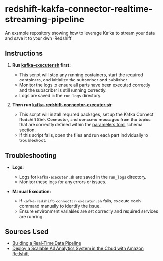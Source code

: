 # redshift-kakfa-connector-realtime-streaming-pipeline
An example repository showing how to leverage Kafka to stream your data and save it to your dwh (Redshift)

## Instructions

1. **Run [kafka-executer.sh](kafka-executer.sh) first:** 
   - This script will stop any running containers, start the required containers, and initialize the subscriber and publisher.
   - Monitor the logs to ensure all parts have been executed correctly and the subscriber is still running correctly.
   - Logs are saved in the `run_logs` directory.

2. **Then run [kafka-redshift-connector-executer.sh](kafka-redshift-connector-executer.sh):**
   - This script will install required packages, set up the Kafka Connect Redshift Sink Connector, and consume messages from the topics that are correctly defined within the [parameters.toml](parameters.toml) schema section.
   - If this script fails, open the files and run each part individually to troubleshoot.

## Troubleshooting

- **Logs:**
  - Logs for `kafka-executer.sh` are saved in the `run_logs` directory.
  - Monitor these logs for any errors or issues.
  
- **Manual Execution:**
  - If `kafka-redshift-connector-executer.sh` fails, execute each command manually to identify the issue.
  - Ensure environment variables are set correctly and required services are running.

## Sources Used

- [Building a Real-Time Data Pipeline](https://medium.com/@nydas/building-a-real-time-data-pipeline-5eff6c6d8a3c)
- [Deploy a Scalable Ad Analytics System in the Cloud with Amazon Redshift](https://redpanda-data.medium.com/deploy-a-scalable-ad-analytics-system-in-the-cloud-with-amazon-redshift-fbbfe9df290c)
